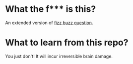 # What the f*** is this?

An extended version of [fizz buzz question](https://joelgrus.com/2016/05/23/fizz-buzz-in-tensorflow/).

# What to learn from this repo?

You just don't! It will incur irreversible brain damage.
